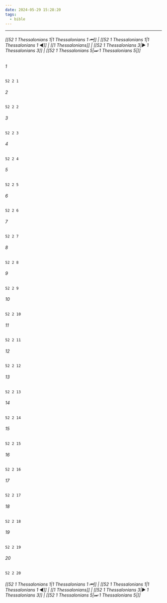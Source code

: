 ```yaml
---
date: 2024-05-29 15:28:20
tags:
  - bible
---
```

___

###### [[52 1 Thessalonians 1|1 Thessalonians 1 ⏮]] | [[52 1 Thessalonians 1|1 Thessalonians 1 ◀]] | [[1 Thessalonians]] | [[52 1 Thessalonians 3|▶ 1 Thessalonians 3]] | [[52 1 Thessalonians 5|⏭ 1 Thessalonians 5|]]

###### 1
``` verse
52 2 1 
```
###### 2
``` verse
52 2 2 
```
###### 3
``` verse
52 2 3 
```
###### 4
``` verse
52 2 4 
```
###### 5
``` verse
52 2 5 
```
###### 6
``` verse
52 2 6 
```
###### 7
``` verse
52 2 7 
```
###### 8
``` verse
52 2 8 
```
###### 9
``` verse
52 2 9 
```
###### 10
``` verse
52 2 10 
```
###### 11
``` verse
52 2 11 
```
###### 12
``` verse
52 2 12 
```
###### 13
``` verse
52 2 13 
```
###### 14
``` verse
52 2 14 
```
###### 15
``` verse
52 2 15 
```
###### 16
``` verse
52 2 16 
```
###### 17
``` verse
52 2 17 
```
###### 18
``` verse
52 2 18 
```
###### 19
``` verse
52 2 19 
```
###### 20
``` verse
52 2 20 
```

###### [[52 1 Thessalonians 1|1 Thessalonians 1 ⏮]] | [[52 1 Thessalonians 1|1 Thessalonians 1 ◀]] | [[1 Thessalonians]] | [[52 1 Thessalonians 3|▶ 1 Thessalonians 3]] | [[52 1 Thessalonians 5|⏭ 1 Thessalonians 5|]]


